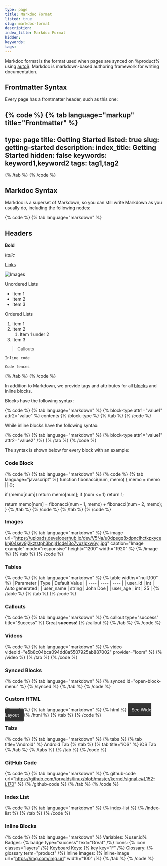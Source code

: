 ```yaml
---
type: page
title: Markdoc Format
listed: true
slug: markdoc-format
description: 
index_title: Markdoc Format
hidden: 
keywords: 
tags: 
---
```



Markdoc format is the format used when pages are synced on %product% using [auto$](/support-center/github-sync). Markdoc is markdown-based authoring framework for writing documentation.

## Frontmatter Syntax

Every page has a frontmatter header, such as this one:


{% code %}
{% tab language="markup" title="Frontmatter" %}
---
type: page
title: Getting Started
listed: true
slug: getting-started
description: 
index_title: Getting Started
hidden: false
keywords: keyword1,keyword2
tags: tag1,tag2
---
{% /tab %}
{% /code %}


## Markdoc Syntax

Markdoc is a superset of Markdown, so you can still write Markdown as you usually do, including the following nodes:


{% code %}
{% tab language="markdown" %}
## Headers

**Bold**

_Italic_

[Links](/docs/nodes)

![Images](/logo.svg)

Unordered Lists
- Item 1
- Item 2
- Item 3

Ordered Lists
1. Item 1
2. Item 2
	1. Item 1 under 2
3. Item 3

> Callouts

`Inline code`

```
Code fences
```
{% /tab %}
{% /code %}


In addition to Markdown, we provide tags and attributes for all [blocks](/support-center/blocks) and inline blocks.

Blocks have the following syntax:


{% code %}
{% tab language="markdown" %}
{% block-type attr1="value1" attr2="value" %}
contents
{% /block-type %}
{% /tab %}
{% /code %}


While inline blocks have the following syntax:


{% code %}
{% tab language="markdown" %}
{% block-type attr1="value1" attr2="value2" /%}
{% /tab %}
{% /code %}


The syntax is shown below for every block with an example:

### Code Block


{% code %}
{% tab language="markdown" %}
{% code %}
{% tab language="javascript" %}
function fibonacci(num, memo) {
  memo = memo || {};

  if (memo[num]) return memo[num];
  if (num <= 1) return 1;

  return memo[num] = fibonacci(num - 1, memo) + fibonacci(num - 2, memo);
}
{% /tab %}
{% /code %}
{% /tab %}
{% /code %}


### Images


{% code %}
{% tab language="markdown" %}
{% image url="https://uploads.developerhub.io/dev/V5Na/u0dpegq8xdpnclhctkpxycekhj04sev9j2kztstph3bnj41cde13o7vuzlpxw6yj.jpg" caption="Image example" mode="responsive" height="1200" width="1920" %}
{% /image %}
{% /tab %}
{% /code %}


### Tables


{% code %}
{% tab language="markdown" %}
{% table widths="null,100" %}
| Parameter | Type | Default Value | 
| ---- | ---- | ---- | 
| user_id | int | Auto generated | 
| user_name | string | John Doe | 
| user_age | int | 25 | 
{% /table %}
{% /tab %}
{% /code %}


### Callouts


{% code %}
{% tab language="markdown" %}
{% callout type="success" title="Success" %}
Great **success**!
{% /callout %}
{% /tab %}
{% /code %}


### Videos


{% code %}
{% tab language="markdown" %}
{% video videoId="e5b8c04bca094dd8a5507925ab887002" provider="loom" %}
{% /video %}
{% /tab %}
{% /code %}


### Synced Blocks


{% code %}
{% tab language="markdown" %}
{% synced id="open-block-menu" %}
{% /synced %}
{% /tab %}
{% /code %}


### Custom HTML


{% code %}
{% tab language="markdown" %}
{% html %}
<a href="https://docs.developerhub.io/?goto=wide" target="_blank" style="background-color: #333; color: white; padding: 12px; border-radius: 3px; text-decoration: none !important">
    See Wide Layout
</a>
{% /html %}
{% /tab %}
{% /code %}


### Tabs


{% code %}
{% tab language="markdown" %}
{% tabs %}
{% tab title="Android" %}
Android Tab
{% /tab %}
{% tab title="iOS" %}
iOS Tab
{% /tab %}
{% /tabs %}
{% /tab %}
{% /code %}


### GitHub Code


{% code %}
{% tab language="markdown" %}
{% github-code url="https://github.com/torvalds/linux/blob/master/kernel/signal.c#L152-L170" %}
{% /github-code %}
{% /tab %}
{% /code %}


### Index List


{% code %}
{% tab language="markdown" %}
{% index-list %}
{% /index-list %}
{% /tab %}
{% /code %}


### Inline Blocks


{% code %}
{% tab language="markdown" %}
Variables: %user.id%
Badges: {% badge type="success" text="Great" /%}
Icons: {% icon classes="layers" /%}
Keyboard Keys: {% key key="F" /%}
Glossary: {% glossary term="product" /%}
Inline Images: {% inline-image url="https://img.com/img.url" width="100" /%}
{% /tab %}
{% /code %}


